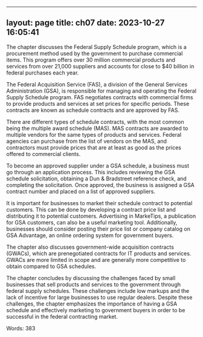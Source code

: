
---
layout: page
title: ch07
date: 2023-10-27 16:05:41
---
The chapter discusses the Federal Supply Schedule program, which is a procurement method used by the government to purchase commercial items. This program offers over 30 million commercial products and services from over 21,000 suppliers and accounts for close to $40 billion in federal purchases each year. 

The Federal Acquisition Service (FAS), a division of the General Services Administration (GSA), is responsible for managing and operating the Federal Supply Schedule program. FAS negotiates contracts with commercial firms to provide products and services at set prices for specific periods. These contracts are known as schedule contracts and are approved by FAS.

There are different types of schedule contracts, with the most common being the multiple award schedule (MAS). MAS contracts are awarded to multiple vendors for the same types of products and services. Federal agencies can purchase from the list of vendors on the MAS, and contractors must provide prices that are at least as good as the prices offered to commercial clients.

To become an approved supplier under a GSA schedule, a business must go through an application process. This includes reviewing the GSA schedule solicitation, obtaining a Dun & Bradstreet reference check, and completing the solicitation. Once approved, the business is assigned a GSA contract number and placed on a list of approved suppliers.

It is important for businesses to market their schedule contract to potential customers. This can be done by developing a contract price list and distributing it to potential customers. Advertising in MarkeTips, a publication for GSA customers, can also be a useful marketing tool. Additionally, businesses should consider posting their price list or company catalog on GSA Advantage, an online ordering system for government buyers.

The chapter also discusses government-wide acquisition contracts (GWACs), which are prenegotiated contracts for IT products and services. GWACs are more limited in scope and are generally more competitive to obtain compared to GSA schedules.

The chapter concludes by discussing the challenges faced by small businesses that sell products and services to the government through federal supply schedules. These challenges include low markups and the lack of incentive for large businesses to use regular dealers. Despite these challenges, the chapter emphasizes the importance of having a GSA schedule and effectively marketing to government buyers in order to be successful in the federal contracting market.

Words: 383